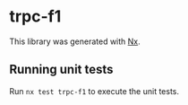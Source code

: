 # trpc-f1

This library was generated with [Nx](https://nx.dev).

## Running unit tests

Run `nx test trpc-f1` to execute the unit tests.
